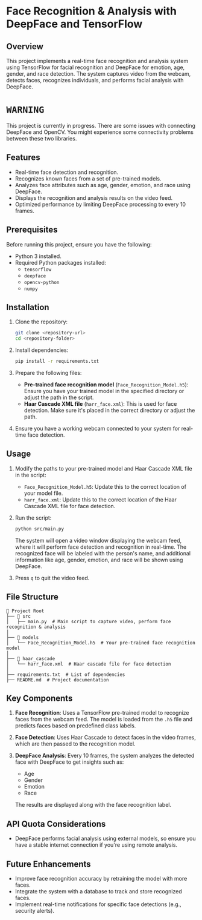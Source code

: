 # Face Recognition & Analysis with DeepFace and TensorFlow

## Overview
This project implements a real-time face recognition and analysis system using TensorFlow for facial recognition and DeepFace for emotion, age, gender, and race detection. The system captures video from the webcam, detects faces, recognizes individuals, and performs facial analysis with DeepFace.

# ` WARNING `
This project is currently in progress. There are some issues with connecting DeepFace and OpenCV. You might experience some connectivity problems between these two libraries.

## Features
- Real-time face detection and recognition.
- Recognizes known faces from a set of pre-trained models.
- Analyzes face attributes such as age, gender, emotion, and race using DeepFace.
- Displays the recognition and analysis results on the video feed.
- Optimized performance by limiting DeepFace processing to every 10 frames.

## Prerequisites
Before running this project, ensure you have the following:
- Python 3 installed.
- Required Python packages installed:
  - `tensorflow`
  - `deepface`
  - `opencv-python`
  - `numpy`
  
## Installation
1. Clone the repository:
   ```bash
   git clone <repository-url>
   cd <repository-folder>
   ```

2. Install dependencies:
   ```bash
   pip install -r requirements.txt
   ```

3. Prepare the following files:
   - **Pre-trained face recognition model** (`Face_Recognition_Model.h5`): Ensure you have your trained model in the specified directory or adjust the path in the script.
   - **Haar Cascade XML file** (`harr_face.xml`): This is used for face detection. Make sure it's placed in the correct directory or adjust the path.

4. Ensure you have a working webcam connected to your system for real-time face detection.

## Usage
1. Modify the paths to your pre-trained model and Haar Cascade XML file in the script:
   - `Face_Recognition_Model.h5`: Update this to the correct location of your model file.
   - `harr_face.xml`: Update this to the correct location of the Haar Cascade XML file for face detection.

2. Run the script:
   ```bash
   python src/main.py
   ```

   The system will open a video window displaying the webcam feed, where it will perform face detection and recognition in real-time. The recognized face will be labeled with the person's name, and additional information like age, gender, emotion, and race will be shown using DeepFace.

3. Press `q` to quit the video feed.

## File Structure
```
📂 Project Root
├── 📂 src
│   ├── main.py  # Main script to capture video, perform face recognition & analysis
│
├── 📂 models
│   └── Face_Recognition_Model.h5  # Your pre-trained face recognition model
│
├── 📂 haar_cascade
│   └── harr_face.xml  # Haar cascade file for face detection
│
├── requirements.txt  # List of dependencies
├── README.md  # Project documentation
```

## Key Components
1. **Face Recognition**: Uses a TensorFlow pre-trained model to recognize faces from the webcam feed. The model is loaded from the `.h5` file and predicts faces based on predefined class labels.
   
2. **Face Detection**: Uses Haar Cascade to detect faces in the video frames, which are then passed to the recognition model.

3. **DeepFace Analysis**: Every 10 frames, the system analyzes the detected face with DeepFace to get insights such as:
   - Age
   - Gender
   - Emotion
   - Race

   The results are displayed along with the face recognition label.

## API Quota Considerations
- DeepFace performs facial analysis using external models, so ensure you have a stable internet connection if you're using remote analysis.

## Future Enhancements
- Improve face recognition accuracy by retraining the model with more faces.
- Integrate the system with a database to track and store recognized faces.
- Implement real-time notifications for specific face detections (e.g., security alerts).
```
